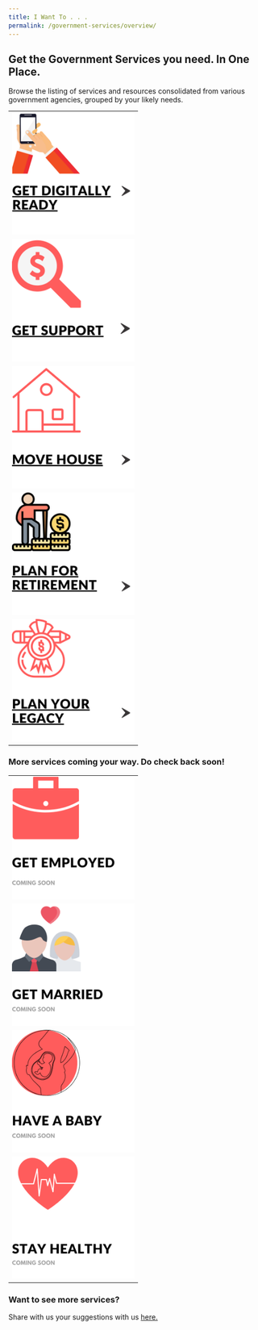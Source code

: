```yaml
---
title: I Want To . . .
permalink: /government-services/overview/
---
```


## Get the Government Services you need. In One Place.

Browse the listing of services and resources consolidated from various government agencies, grouped by your likely needs.


<style>
@media
only screen and (max-width: 760px),
(min-device-width: 768px) and (max-device-width: 1024px) {
  table, th, td {
    display: block;
  }
  table, tr, td {
    border: none !important;
  }
}
table, tr, td {
  border: none !important;
}
img {
  height: 243px !important;
  width: 243px !important;
}
</style>
<div class="tg-wrap"><table class="tg">
<tbody>
  <tr>
    <td class="tg-bagh"><a href="/government-services/get-digitally-ready/overview/"><img src="/images/06-digitally-ready.png" alt="Digital Readiness"></td>
    <td class="tg-baqh"><a href="https://articles.life.gov.sg/financial-support-workers-self-employed/"><img src="/images/02-get-support.png" alt="Govt Schemes and Benefits"></td>
  </tr>
  <tr>
    <td class="tg-baqh"><a href="/government-services/move-house/overview/"><img src="/images/05-move-house.png" alt="Housing and Property"></td>
    <td class="tg-baqh"><a href="/government-services/plan-for-retirement/overview/"><img src="/images/08-plan-retirement.png" alt="CPF and Retirement"></td>
  </tr>
  <tr>
    <td class="tg-baqh"><a href="/government-services/plan-legacy/overview/"><img src="/images/07-plan-legacy.png" alt="Estate Planning"></td>
  </tr>
  </tbody>
</table></div>

  ### More services coming your way. Do check back soon!
  
  
  <style>
@media
only screen and (max-width: 760px),
(min-device-width: 768px) and (max-device-width: 1024px) {
  table, th, td {
    display: block;
  }
  table, tr, td {
    border: none !important;
  }
}
table, tr, td {
  border: none !important;
}
</style>
<div class="tg-wrap"><table class="tg">
<tbody>
  <tr>
    <td class="tg-baqh"><img src="/images/01-get-employed.png" alt="Employment Support"></td>
    <td class="tg-baqh"><img src="/images/03-get-married(coming soon).png" alt="Coming Soon"></td>
  </tr>
  <tr>
    <td class="tg-baqh"><img src="/images/04-have-baby(coming soon).png" alt="Coming Soon"></td>
    <td class="tg-baqh"><img src="/images/09-stay-healthy.png" alt="Coming Soon"></td>
  </tr>
</tbody>
</table></div>


### Want to see more services?

Share with us your suggestions with us <a href="https://form.gov.sg/5ed0995e42ee5f00110e10cc" target="_blank">here.</a>

